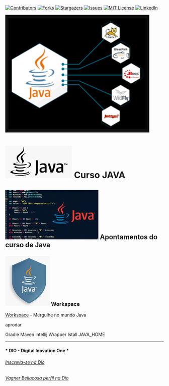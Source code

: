 <!-- PROJECT SHIELDS -->

[![Contributors][contributors-shield]][contributors-url]
[![Forks][forks-shield]][forks-url]
[![Stargazers][stars-shield]][stars-url]
[![Issues][issues-shield]][issues-url]
[![MIT License][license-shield]][license-url]
[![LinkedIn][linkedin-shield]][linkedin-url]

<!-- PROJECT LOGO -->
![Java em Revista](Image/capa.png "Bootcamps")



# ![image-20211117113658492](Image/image-20211117113658492.png) Curso JAVA



## ![image-20211117113628533](Image/image-20211117113628533.png)  Apontamentos do curso de Java



### ![image-20211117113731307](Image/image-20211117113731307.png) Workspace 

[Workspace](Workspace)  - Mergulhe no mundo Java

aprodar 

Gradle
Maven
intellij
Wrapper 
Istall JAVA_HOME






---

#### * DIO - Digital Inovation One *
######  [Inscreva-se na Dio](https://digitalinnovation.one/sign-up?ref=R5J3ZLTIFS)  

######  [Vagner Bellacosa perfil na Dio](https://web.digitalinnovation.one/users/vagnerbellacosa?tab=achievements)  

<!-- MARKDOWN LINKS & IMAGES -->
<!-- https://www.markdownguide.org/basic-syntax/#reference-style-links -->
[contributors-shield]: https://img.shields.io/github/contributors/VagnerBellacosa/Curso_JAVA.svg?style=for-the-badge
[contributors-url]: https://github.com/VagnerBellacosa/Curso_JAVA/graphs/contributors
[forks-shield]: https://img.shields.io/github/forks/VagnerBellacosa/Curso_JAVA.svg?style=for-the-badge
[forks-url]: https://github.com/VagnerBellacosa/Curso_JAVA/network/members
[stars-shield]: https://img.shields.io/github/stars/VagnerBellacosa/Curso_JAVA.svg?style=for-the-badge
[stars-url]: https://github.com/VagnerBellacosa/Curso_JAVA/stargazers
[issues-shield]: https://img.shields.io/github/issues/VagnerBellacosa/Curso_JAVA.svg?style=for-the-badge
[issues-url]: https://github.com/VagnerBellacosa/Curso_JAVA/issues
[license-shield]: https://img.shields.io/github/license/VagnerBellacosa/Curso_JAVA.svg?style=for-the-badge
[license-url]: https://github.com/VagnerBellacosa/Curso_JAVA/blob/master/LICENSE.txt
[linkedin-shield]: https://img.shields.io/badge/-LinkedIn-black.svg?style=for-the-badge&logo=linkedin&colorB=555
[linkedin-url]: https://www.linkedin.com/in/VagnerBellacosa/
[product-screenshot]: Image/capa.png

